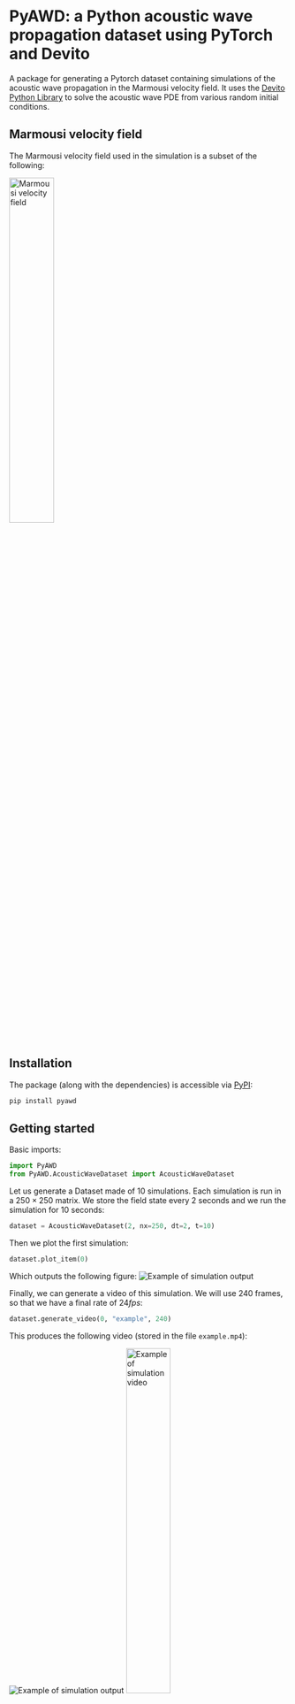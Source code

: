 # PyAWD: a Python acoustic wave propagation dataset using PyTorch and Devito
A package for generating a Pytorch dataset containing simulations of the acoustic wave propagation in the Marmousi velocity field. It uses the [Devito Python Library](https://www.devitoproject.org) to solve the acoustic wave PDE from various random initial conditions.

## Marmousi velocity field
The Marmousi velocity field used in the simulation is a subset of the following:

<img src="https://slideplayer.com/slide/15021598/91/images/37/Marmousi+Velocity+Model.jpg" alt="Marmousi velocity field" width="40%"/>

## Installation
The package (along with the dependencies) is accessible via [PyPI](https://pypi.org/project/PyAWD/):

```bash
pip install pyawd
```

## Getting started

Basic imports:
```python
import PyAWD
from PyAWD.AcousticWaveDataset import AcousticWaveDataset
```

Let us generate a Dataset made of 10 simulations. Each simulation is run in a $250\times 250$ matrix. We store the field state every $2$ seconds and we run the simulation for $10$ seconds:

```python
dataset = AcousticWaveDataset(2, nx=250, dt=2, t=10)
```

Then we plot the first simulation:

```python
dataset.plot_item(0)
```

Which outputs the following figure:
![Example of simulation output](https://github.com/pascaltribel/PyAWD/tree/main/examples/example.png)

Finally, we can generate a video of this simulation. We will use $240$ frames, so that we have a final rate of $24 fps$:

```python
dataset.generate_video(0, "example", 240)
```

This produces the following video (stored in the file `example.mp4`):

![Example of simulation output](https://github.com/pascaltribel/PyAWD/tree/main/examples/example.gif)
<img src="https://github.com/pascaltribel/PyAWD/tree/main/examples/example.gif" alt="Example of simulation video" width="40%"/>


By default, the point `(0, 0)` contains an interrogator. This means that the continuous measurement on this position (at least with a $\Delta t=dt$) can be obtained by:

```python
dataset.interrogate((0, 0))
```


## Documentation
Basic help is provided for each class and function, and is accessible via the Python `help()` function.

## Examples
Mutliple IPython notebooks are presented in the [examples](examples/) directory. If [Jupyter](https://jupyter.org) is installed, those examples can be explored by starting Jupyter:

```bash
jupyter-notebook
```

- `HeatPropagation.ipynb`: an introduction to PDE solving and simulation using Devito applied on the heat propagation
- `AcousticWaveGeneration.ipynb`: an introduction to PDE solving and simulation using Devito applied on the acoustic wave propagation
- `Marmousi.ipynb`: a visualisation of the Marmousi velocity field used in the simulations
- `GenerateAcousticWaveDataset.ipynb`: an example of dataset generation workflow
